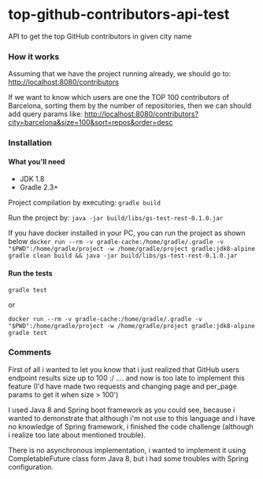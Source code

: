 # top-github-contributors-api-test
API to get the top GitHub contributors in given city name

### How it works
Assuming that we have the project running already, we should go to:
[http://localhost:8080/contributors](http://localhost:8080/contributors)

If we want to know which users are one the TOP 100 contributors of Barcelona, 
sorting them by the number of repositories, then we can should add query params like:
[http://localhost:8080/contributors?city=barcelona&size=100&sort=repos&order=desc](http://localhost:8080/contributors?city=barcelona&size=100&sort=repos&order=desc)


### Installation
#### What you'll need
 * JDK 1.8
 * Gradle 2.3+

Project compilation by executing:
`gradle build`

Run the project by:
`java -jar build/libs/gs-test-rest-0.1.0.jar`

If you have docker installed in your PC, you can run the project as shown below 
`docker run --rm -v gradle-cache:/home/gradle/.gradle -v "$PWD":/home/gradle/project -w /home/gradle/project gradle:jdk8-alpine gradle clean build && java -jar build/libs/gs-test-rest-0.1.0.jar`

#### Run the tests
`gradle test`

or

`docker run --rm -v gradle-cache:/home/gradle/.gradle -v "$PWD":/home/gradle/project -w /home/gradle/project gradle:jdk8-alpine gradle test`


### Comments

First of all i wanted to let you know that i just realized that GitHub users endpoint results size up to 100 :/ ....
and now is too late to implement this feature (I'd have made two requests and changing page and per_page params to get it when size > 100')

I used Java 8 and Spring boot framework as you could see, because i wanted to demonstrate that although i'm not use to
this language and i have no knowledge of Spring framework, i finished the code challenge
(although i realize too late about mentioned trouble). 

There is no asynchronous implementation, i wanted to implement it using CompletableFuture class form Java 8, but i had some
troubles with Spring configuration.